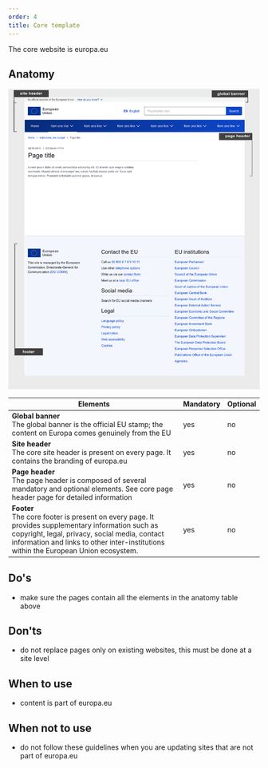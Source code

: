 ```yaml
---
order: 4
title: Core template
---
```

The core website is europa.eu

## Anatomy

>

![](/cms-images/eu_core_1140.png)

| Elements                                                                                                                                                                                                                                        | Mandatory | Optional |
| ----------------------------------------------------------------------------------------------------------------------------------------------------------------------------------------------------------------------------------------------- | --------- | -------- |
| **Global banner**<br />The global banner is the official EU stamp; the content on Europa comes genuinely from the EU                                                                                                                            | yes       | no       |
| **Site header**<br />The core site header is present on every page. It contains the branding of europa.eu                                                                                                                                       | yes       | no       |
| **Page header**<br />The page header is composed of several mandatory and optional elements. See core page header page for detailed information                                                                                                 | yes       | no       |
| **Footer**<br />The core footer is present on every page. It provides supplementary information such as copyright, legal, privacy, social media, contact information and links to other inter-institutions within the European Union ecosystem. | yes       | no       |

## Do's

- make sure the pages contain all the elements in the anatomy table above

## Don'ts

- do not replace pages only on existing websites, this must be done at a site level

## When to use

- content is part of europa.eu

## When not to use

- do not follow these guidelines when you are updating sites that are not part of europa.eu
